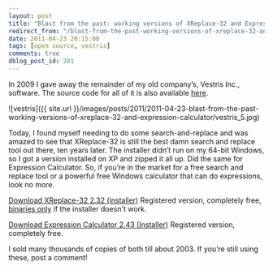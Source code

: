 ```yaml
---
layout: post
title: "Blast from the past: working versions of XReplace-32 and Expression Calculator"
redirect_from: "/blast-from-the-past-working-versions-of-xreplace-32-and-expression-calculator/"
date: 2011-04-23 20:15:00
tags: [open source, vestris]
comments: true
dblog_post_id: 201
---
```

In 2009 I gave away the remainder of my old company’s, Vestris Inc., software. The source code for all of it is also available [here](https://github.com/dblock).

![vestris]({{ site.url }}/images/posts/2011/2011-04-23-blast-from-the-past-working-versions-of-xreplace-32-and-expression-calculator/vestris_5.jpg)

Today, I found myself needing to do some search-and-replace and was amazed to see that XReplace-32 is still the best damn search and replace tool out there, ten years later. The installer didn’t run on my 64-bit Windows, so I got a version installed on XP and zipped it all up. Did the same for Expression Calculator. So, if you’re in the market for a free search and replace tool or a powerful free Windows calculator that can do expressions, look no more.

[Download XReplace-32 2.32 (installer)](https://github.com/dblock/xreplace/releases/download/registered/XReplace-Registered.exe)
Registered version, completely free, [binaries only](https://code.dblock.org/downloads/xreplace/XReplace-32.zip) if the installer doesn't work.

[Download Expression Calculator 2.43 (Installer)](https://github.com/dblock/excalc/releases/download/registered/Excalc-Registered.exe)
Registered version, completely free.

I sold many thousands of copies of both till about 2003. If you’re still using these, post a comment!

